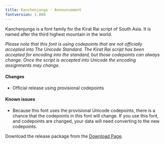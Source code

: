 ```yaml
---
title: Kanchenjunga - Announcement
fontversion: 1.000
---
```


Kanchenjunga is a font family for the Kirat Rai script of South Asia. It is named after the third highest mountain in the world.

_Please note that this font is using codepoints that are not officially accepted into The Unicode Standard. The Kirat Rai script has been accepted for encoding into the standard, but those codepoints can always change. Once the script is accepted into Unicode the encoding assignments may change._

#### Changes

- Official release using provisional codepoints

#### Known issues

- Because this font uses the provisional Unicode codepoints, there is a chance that the codepoints in this font will change. If you use this font, and codepoints are changed, your data will need converting to the new codepoints.

Download the release package from the [Download Page](https://software.sil.org/kanchenjunga/download/).
